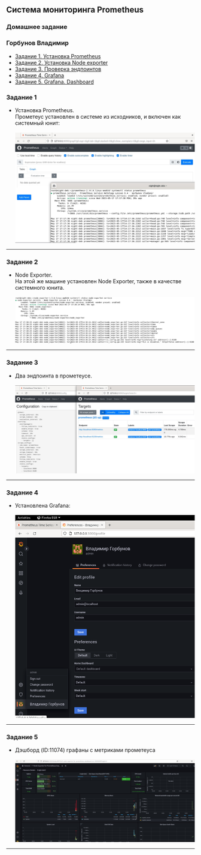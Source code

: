 ## Система мониторинга Prometheus 
### Домашнее задание 
### Горбунов Владимир


- [Задание 1. Установка Prometheus](#Задание-1)
- [Задание 2. Установка Node exporter](#Задание-2)  
- [Задание 3. Проверка эндпоинтов](#Задание-3)  
- [Задание 4. Grafana](#Задание-4)  
- [Задание 5. Grafana. Dashboard](#Задание-5)  


### Задание 1
- Установка Prometheus.<br>
Прометеус установлен в системе из исходников, и включен как системный юнит:<br><br>
![](img/9-4-1.jpg)
---
### Задание 2
- Node Exporter.<br>
На этой же машине установлен Node Exporter, также в качестве системного юнита. <br><br>
![](img/9-4-2.jpg)
---
### Задание 3
- Два эндпоинта в прометеусе. <br><br>
![](img/9-4-3.jpg)
---
### Задание 4
- Установлена Grafana:<br><br>
![](img/9-4-4.png)
---
### Задание 5
- Дэшборд (ID:11074) графаны с метриками прометеуса<br><br>
![](img/9-4-5.jpg)
---
